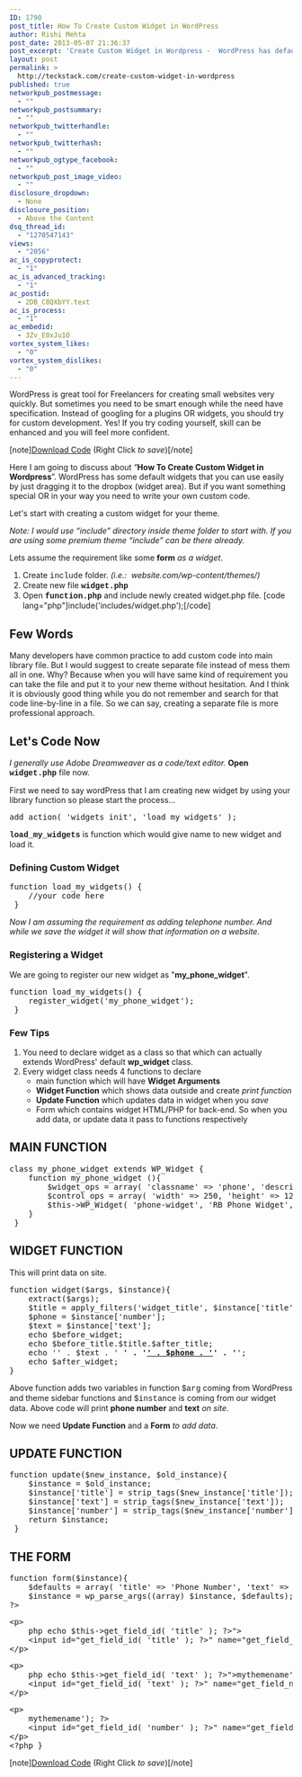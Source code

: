 ```yaml
---
ID: 1790
post_title: How To Create Custom Widget in WordPress
author: Rishi Mehta
post_date: 2013-05-07 21:36:37
post_excerpt: 'Create Custom Widget in Wordpress -  WordPress has default widgets that can use easily. Specific needs force to write custom code.'
layout: post
permalink: >
  http://teckstack.com/create-custom-widget-in-wordpress
published: true
networkpub_postmessage:
  - ""
networkpub_postsummary:
  - ""
networkpub_twitterhandle:
  - ""
networkpub_twitterhash:
  - ""
networkpub_ogtype_facebook:
  - ""
networkpub_post_image_video:
  - ""
disclosure_dropdown:
  - None
disclosure_position:
  - Above the Content
dsq_thread_id:
  - "1270547143"
views:
  - "2056"
ac_is_copyprotect:
  - "1"
ac_is_advanced_tracking:
  - "1"
ac_postid:
  - 2DB_C8QXbYY.text
ac_is_process:
  - "1"
ac_embedid:
  - 3Zv_E0xJu1O
vortex_system_likes:
  - "0"
vortex_system_dislikes:
  - "0"
---
```

WordPress is great tool for Freelancers for creating small websites very quickly. But sometimes you need to be smart enough while the need have specification. Instead of googling for a plugins OR widgets, you should try for custom development. Yes! If you try coding yourself, skill can be enhanced and you will feel more confident.

[note]<a title="DOWNOLAD" href="http://demo.teckstack.com/custom_widget/custom-widget.php" target="_blank">Download Code</a> (Right Click <em>to save</em>)[/note]

Here I am going to discuss about “<b>How To Create Custom Widget in Wordpress</b>”. WordPress has some default widgets that you can use easily by just dragging it to the dropbox (widget area). But if you want something special OR in your way you need to write your own custom code.

Let's start with creating a custom widget for your theme.

<em>Note: I would use “include” directory inside theme folder to start with. If you are using some premium theme “include” can be there already.</em>

Lets assume the requirement like some <strong>form</strong> <em>as a widget</em>.
<ol>
	<li>Create <span style="font-family: 'courier new', courier;">include</span> folder. <em>(i.e.:  website.com/wp-content/themes/)</em></li>
	<li>Create new file <strong><span style="font-family: 'courier new', courier;">widget.php</span></strong></li>
	<li>Open <strong><span style="font-family: 'courier new', courier;">function.php</span></strong> and include newly created widget.php file. [code lang="php"]include('includes/widget.php');[/code]</li>
</ol>
<h2>Few Words</h2>
Many developers have common practice to add custom code into main library file. But I would suggest to create separate file instead of mess them all in one. Why? Because when you will have same kind of requirement you can take the file and put it to your new theme without hesitation. And I think it is obviously good thing while you do not remember and search for that code line-by-line in a file. So we can say, creating a separate file is more professional approach.
<h2>Let's Code Now</h2>
<em>I generally use Adobe Dreamweaver as a code/text editor. </em><strong>Open <span style="font-family: 'courier new', courier;">widget.php</span></strong> file now.

First we need to say wordPress that I am creating new widget by using your library function so please start the process...
<pre>add_action( 'widgets_init', 'load_my_widgets' );</pre>
<strong><span style="font-family: 'courier new', courier;">load_my_widgets</span></strong> is function which would give name to new widget and load it.
<h3>Defining Custom Widget</h3>
<pre>function load_my_widgets() {
    //your code here
 }</pre>
<em>Now I am assuming the requirement as adding telephone number. And while we save the widget it will show that information on a website.</em>
<h3>Registering a Widget</h3>
We are going to register our new widget as "<strong>my_phone_widget</strong>".
<pre>function load_my_widgets() {
    register_widget('my_phone_widget');
 }</pre>
<h3>Few Tips</h3>
<ol>
	<li>You need to declare widget as a class so that which can actually extends WordPress' default <strong>wp_widget</strong> class.</li>
	<li>Every widget class needs 4 functions to declare
<ul>
	<li>main function which will have <strong>Widget Arguments</strong></li>
	<li><strong>Widget Function</strong> which shows data outside and create <em>print function</em></li>
	<li><strong>Update Function</strong> which updates data in widget when you <em>save</em></li>
	<li>Form which contains widget HTML/PHP for back-end. So when you add data, or update data it pass to functions respectively</li>
</ul>
</li>
</ol>
<h2>MAIN FUNCTION</h2>
<pre>class my_phone_widget extends WP_Widget {
    function my_phone_widget (){
        $widget_ops = array( 'classname' =&gt; 'phone', 'description' =&gt; 'A widget that displays your phone number' );
        $control_ops = array( 'width' =&gt; 250, 'height' =&gt; 120, 'id_base' =&gt; 'phone-widget' );
        $this-&gt;WP_Widget( 'phone-widget', 'RB Phone Widget', $widget_ops, $control_ops );
    }
 }</pre>
<h2>WIDGET FUNCTION</h2>
This will print data on site.
<pre>function widget($args, $instance){
    extract($args);
    $title = apply_filters('widget_title', $instance['title']);
    $phone = $instance['number'];
    $text = $instance['text'];
    echo $before_widget;
    echo $before_title.$title.$after_title;
    echo '' . $text . ' <strong>' . '<a href="callto:' . str_replace(array('(', ')', '-', ' '), '', $phone) . '">' . $phone . '</a>' . '</strong>';
    echo $after_widget;
}</pre>
Above function adds two variables in function <span style="font-family: 'courier new', courier;">$arg</span> coming from WordPress and theme sidebar functions and <span style="font-family: 'courier new', courier;">$instance</span> is coming from our widget data. Above code will print <strong>phone number</strong> and <strong>text</strong> <em>on site</em>.

Now we need <strong>Update Function</strong> and a <strong>Form</strong> <em>to add data</em>.
<h2>UPDATE FUNCTION</h2>
<pre>function update($new_instance, $old_instance){
    $instance = $old_instance;
    $instance['title'] = strip_tags($new_instance['title']);
    $instance['text'] = strip_tags($new_instance['text']);
    $instance['number'] = strip_tags($new_instance['number']);
    return $instance;
 }</pre>
<h2>THE FORM</h2>
<pre>function form($instance){
    $defaults = array( 'title' =&gt; 'Phone Number', 'text' =&gt; 'Call Us', 'number' =&gt; '' );
    $instance = wp_parse_args((array) $instance, $defaults);
?&gt;</pre>
<pre>&lt;p&gt;
    <label for="&lt;?&lt;span class=">php echo $this-&gt;get_field_id( 'title' ); ?&gt;"&gt;<!--?php _e('Title:', 'mythemename'); ?--></label>
    &lt;input id="<!--?php echo $this--->get_field_id( 'title' ); ?&gt;" name="<!--?php echo $this--->get_field_name( 'title' ); ?&gt;" value="<!--?php echo $instance['title']; ?-->" style="width:100%;" /&gt;
&lt;/p&gt;</pre>
<pre>&lt;p&gt;
    <label for="&lt;?&lt;span class=">php echo $this-&gt;get_field_id( 'text' ); ?&gt;"&gt;<!--?php _e('Text:', '<span class="hiddenSpellError" pre=""-->mythemename'); ?&gt;</label>
    &lt;input id="<!--?php echo $this--->get_field_id( 'text' ); ?&gt;" name="<!--?php echo $this--->get_field_name( 'text' ); ?&gt;" value="<!--?php echo $instance['text']; ?-->" style="width:100%;" /&gt;
&lt;/p&gt;</pre>
<pre>&lt;p&gt;
    <label for="&lt;?php echo $this-&gt;get_field_id( 'number' ); ?&gt;"><!--?php _e('Phone number:', '<span class="hiddenSpellError" pre=""-->mythemename'); ?&gt;</label>
    &lt;input id="<!--?php echo $this--->get_field_id( 'number' ); ?&gt;" name="<!--?php echo $this--->get_field_name( 'number' ); ?&gt;" value="<!--?php echo $instance['number']; ?-->" style="width:100%;" /&gt;
&lt;/p&gt;
&lt;?php }</pre>
[note]<a title="DOWNOLAD" href="http://demo.teckstack.com/custom_widget/custom-widget.php" target="_blank">Download Code</a> (Right Click <em>to save</em>)[/note]